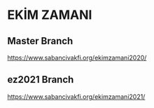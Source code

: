 # EKİM ZAMANI

## Master Branch
https://www.sabancivakfi.org/ekimzamani2020/

## ez2021 Branch 
https://www.sabancivakfi.org/ekimzamani2021/
